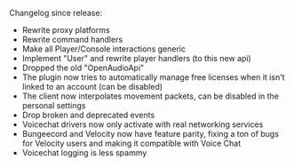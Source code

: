 Changelog since release:
 - Rewrite proxy platforms
 - Rewrite command handlers
 - Make all Player/Console interactions generic
 - Implement "User" and rewrite player handlers (to this new api)
 - Dropped the old "OpenAudioApi"
 - The plugin now tries to automatically manage free licenses when it isn't linked to an account (can be disabled)
 - The client now interpolates movement packets, can be disabled in the personal settings
 - Drop broken and deprecated events
 - Voicechat drivers now only activate with real networking services
 - Bungeecord and Velocity now have feature parity, fixing a ton of bugs for Velocity users and making it compatible with Voice Chat
 - Voicechat logging is less spammy